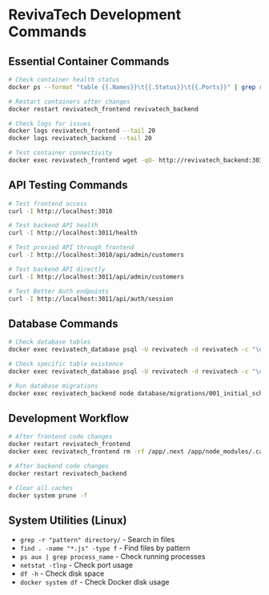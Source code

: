 # RevivaTech Development Commands

## Essential Container Commands
```bash
# Check container health status
docker ps --format "table {{.Names}}\t{{.Status}}\t{{.Ports}}" | grep revivatech

# Restart containers after changes
docker restart revivatech_frontend revivatech_backend

# Check logs for issues
docker logs revivatech_frontend --tail 20
docker logs revivatech_backend --tail 20

# Test container connectivity  
docker exec revivatech_frontend wget -qO- http://revivatech_backend:3011/health
```

## API Testing Commands
```bash
# Test frontend access
curl -I http://localhost:3010

# Test backend API health
curl -I http://localhost:3011/health

# Test proxied API through frontend
curl -I http://localhost:3010/api/admin/customers

# Test backend API directly  
curl -I http://localhost:3011/api/admin/customers

# Test Better Auth endpoints
curl -I http://localhost:3011/api/auth/session
```

## Database Commands
```bash
# Check database tables
docker exec revivatech_database psql -U revivatech -d revivatech -c "\dt"

# Check specific table existence
docker exec revivatech_database psql -U revivatech -d revivatech -c "\d users"

# Run database migrations
docker exec revivatech_backend node database/migrations/001_initial_schema.js
```

## Development Workflow
```bash
# After frontend code changes
docker restart revivatech_frontend
docker exec revivatech_frontend rm -rf /app/.next /app/node_modules/.cache

# After backend code changes  
docker restart revivatech_backend

# Clear all caches
docker system prune -f
```

## System Utilities (Linux)
- `grep -r "pattern" directory/` - Search in files
- `find . -name "*.js" -type f` - Find files by pattern
- `ps aux | grep process_name` - Check running processes
- `netstat -tlnp` - Check port usage
- `df -h` - Check disk space
- `docker system df` - Check Docker disk usage